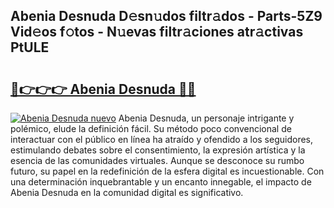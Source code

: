## Abenia Desnuda D𝚎sn𝚞dos filtr𝚊dos - Parts-5Z9 Vid𝚎os f𝚘tos - N𝚞evas filtr𝚊ciones atr𝚊ctivas PtULE

# <h2><a href="http://mbcwvc.tromn.icu/?c=Abenia+Desnuda">🔗👉👉👉 Abenia Desnuda 🔗🔗</a></h2>

[![Abenia Desnuda nuevo](https://i.imgur.com/pEAQMta.gif)](http://mbcwvc.tromn.icu/?c=Abenia+Desnuda)
Abenia Desnuda, un personaje intrigante y polémico, elude la definición fácil. Su método poco convencional de interactuar con el público en línea ha atraído y ofendido a los seguidores, estimulando debates sobre el consentimiento, la expresión artística y la esencia de las comunidades virtuales. Aunque se desconoce su rumbo futuro, su papel en la redefinición de la esfera digital es incuestionable. Con una determinación inquebrantable y un encanto innegable, el impacto de Abenia Desnuda en la comunidad digital es significativo.

